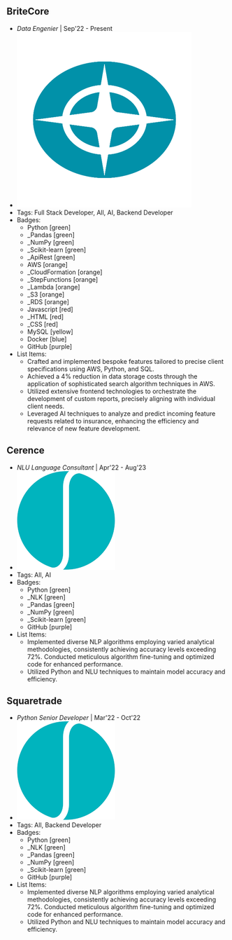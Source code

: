 ## BriteCore
- *Data Engenier* | Sep'22 - Present
- ![BriteCore](../assets/britecore.png)
- Tags: Full Stack Developer, All, AI, Backend Developer
- Badges:
  - Python [green]
  - _Pandas [green]
  - _NumPy [green]
  - _Scikit-learn [green]
  - _ApiRest [green]
  - AWS [orange]  
  - _CloudFormation [orange]
  - _StepFunctions [orange]
  - _Lambda [orange]
  - _S3 [orange]
  - _RDS [orange]
  - Javascript [red]
  - _HTML [red]
  - _CSS [red]
  - MySQL [yellow]
  - Docker [blue]
  - GitHub [purple]
- List Items:
  - Crafted and implemented bespoke features tailored to precise client specifications using AWS, Python, and SQL.
  - Achieved a 4% reduction in data storage costs through the application of sophisticated search algorithm techniques in AWS.
  - Utilized extensive frontend technologies to orchestrate the development of custom reports, precisely aligning with individual client needs.
  - Leveraged AI techniques to analyze and predict incoming feature requests related to insurance, enhancing the efficiency and relevance of new feature development.


## Cerence
- *NLU Language Consultant* | Apr'22 - Aug'23
- ![Cerence](../assets/cerence.png)
- Tags: All, AI
- Badges:
  - Python [green]
  - _NLK [green]
  - _Pandas [green]
  - _NumPy [green]
  - _Scikit-learn [green]
  - GitHub [purple]
- List Items:
  - Implemented diverse NLP algorithms employing varied analytical methodologies, consistently achieving accuracy levels exceeding 72%. Conducted meticulous algorithm fine-tuning and optimized code for enhanced performance.
  - Utilized Python and NLU techniques to maintain model accuracy and efficiency.

## Squaretrade
- *Python Senior Developer* | Mar'22 - Oct'22
- ![Cerence](../assets/cerence.png)
- Tags: All, Backend Developer
- Badges:
  - Python [green]
  - _NLK [green]
  - _Pandas [green]
  - _NumPy [green]
  - _Scikit-learn [green]
  - GitHub [purple]
- List Items:
  - Implemented diverse NLP algorithms employing varied analytical methodologies, consistently achieving accuracy levels exceeding 72%. Conducted meticulous algorithm fine-tuning and optimized code for enhanced performance.
  - Utilized Python and NLU techniques to maintain model accuracy and efficiency.